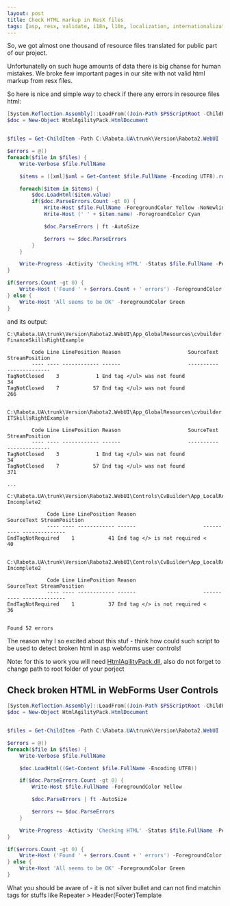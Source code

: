 ```yaml
---
layout: post
title: Check HTML markup in ResX files
tags: [asp, resx, validate, i18n, l10n, localization, internationalization]
---
```


So, we got almost one thousand of resource files translated for public part of our project.

Unfortunatelly on such huge amounts of data there is big chanse for human mistakes. We broke few important pages in our site with not valid html markup from resx files.

So here is nice and simple way to check if there any errors in resource files html:

```PowerShell
[System.Reflection.Assembly]::LoadFrom((Join-Path $PSScriptRoot -ChildPath 'HtmlAgilityPack.dll')) | Out-Null
$doc = New-Object HtmlAgilityPack.HtmlDocument


$files = Get-ChildItem -Path C:\Rabota.UA\trunk\Version\Rabota2.WebUI -File -Include *.resx -Recurse -ErrorAction SilentlyContinue

$errors = @()
foreach($file in $files) {
    Write-Verbose $file.FullName

    $items = ([xml]$xml = Get-Content $file.FullName -Encoding UTF8).root.data

    foreach($item in $items) {
        $doc.LoadHtml($item.value)
        if($doc.ParseErrors.Count -gt 0) {
            Write-Host $file.FullName -ForegroundColor Yellow -NoNewline
            Write-Host (' ' + $item.name) -ForegroundColor Cyan

            $doc.ParseErrors | ft -AutoSize

            $errors += $doc.ParseErrors
        }
    }

    Write-Progress -Activity 'Checking HTML' -Status $file.FullName -PercentComplete ( [Array]::IndexOf($files, $file) / $files.Count * 100 )
}

if($errors.Count -gt 0) {
    Write-Host ('Found ' + $errors.Count + ' errors') -ForegroundColor Red
} else {
    Write-Host 'All seems to be OK' -ForegroundColor Green
}
```

and its output:

```
C:\Rabota.UA\trunk\Version\Rabota2.WebUI\App_GlobalResources\cvbuilder.en.resx FinanceSkillsRightExample

        Code Line LinePosition Reason                      SourceText StreamPosition
        ---- ---- ------------ ------                      ---------- --------------
TagNotClosed    3            1 End tag </ul> was not found                        34
TagNotClosed    7           57 End tag </ul> was not found                       266


C:\Rabota.UA\trunk\Version\Rabota2.WebUI\App_GlobalResources\cvbuilder.en.resx ITSkillsRightExample

        Code Line LinePosition Reason                      SourceText StreamPosition
        ---- ---- ------------ ------                      ---------- --------------
TagNotClosed    3            1 End tag </ul> was not found                        34
TagNotClosed    7           57 End tag </ul> was not found                       371

...

C:\Rabota.UA\trunk\Version\Rabota2.WebUI\Controls\CvBuilder\App_LocalResources\StepThree.ascx.resx Incomplete2

             Code Line LinePosition Reason                      SourceText StreamPosition
             ---- ---- ------------ ------                      ---------- --------------
EndTagNotRequired    1           41 End tag </> is not required <                      40


C:\Rabota.UA\trunk\Version\Rabota2.WebUI\Controls\CvBuilder\App_LocalResources\StepThree.ascx.uk.resx Incomplete2

             Code Line LinePosition Reason                      SourceText StreamPosition
             ---- ---- ------------ ------                      ---------- --------------
EndTagNotRequired    1           37 End tag </> is not required <                      36


Found 52 errors
```

The reason why I so excited about this stuf - think how could such script to be used to detect broken html in asp webforms user controls!

Note: for this to work you will need [HtmlAgilityPack.dll](http://htmlagilitypack.codeplex.com/), also do not forget to change path to root folder of your porject



Check broken HTML in WebForms User Controls
-------------------------------------------

```PowerShell
[System.Reflection.Assembly]::LoadFrom((Join-Path $PSScriptRoot -ChildPath 'HtmlAgilityPack.dll')) | Out-Null
$doc = New-Object HtmlAgilityPack.HtmlDocument


$files = Get-ChildItem -Path C:\Rabota.UA\trunk\Version\Rabota2.WebUI -File -Include *.ascx, *.aspx, *.master -Recurse -ErrorAction SilentlyContinue

$errors = @()
foreach($file in $files) {
    Write-Verbose $file.FullName

    $doc.LoadHtml((Get-Content $file.FullName -Encoding UTF8))

    if($doc.ParseErrors.Count -gt 0) {
        Write-Host $file.FullName -ForegroundColor Yellow

        $doc.ParseErrors | ft -AutoSize

        $errors += $doc.ParseErrors
    }

    Write-Progress -Activity 'Checking HTML' -Status $file.FullName -PercentComplete ( [Array]::IndexOf($files, $file) / $files.Count * 100 )
}

if($errors.Count -gt 0) {
    Write-Host ('Found ' + $errors.Count + ' errors') -ForegroundColor Red
} else {
    Write-Host 'All seems to be OK' -ForegroundColor Green
}
```

What you should be avare of - it is not silver bullet and can not find matchin tags for stuffs like Repeater > Header(Footer)Template
